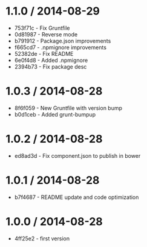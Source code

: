 
1.1.0 / 2014-08-29
==================

  * 753f71c - Fix Gruntfile
  * 0d81987 - Reverse mode
  * b791912 - Package.json improvements
  * f665cd7 - .npmignore improvements
  * 52382de - Fix README
  * 6e0f4d8 - Added .npmignore
  * 2394b73 - Fix package desc

1.0.3 / 2014-08-28
==================

  * 8f6f059 - New Gruntfile with version bump
  * b0d1ceb - Added grunt-bumpup

1.0.2 / 2014-08-28
==================

  * ed8ad3d - Fix component.json to publish in bower

1.0.1 / 2014-08-28
==================

  * b7f4687 - README update and code optimization

1.0.0 / 2014-08-28
==================

  * 4ff25e2 - first version
